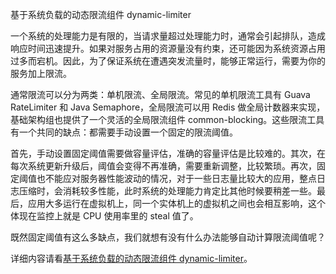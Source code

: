 基于系统负载的动态限流组件 dynamic-limiter

一个系统的处理能力是有限的，当请求量超过处理能力时，通常会引起排队，造成响应时间迅速提升。如果对服务占用的资源量没有约束，还可能因为系统资源占用过多而宕机。因此，为了保证系统在遭遇突发流量时，能够正常运行，需要为你的服务加上限流。

通常限流可以分为两类：单机限流、全局限流。常见的单机限流工具有 Guava RateLimiter 和 Java Semaphore，全局限流可以用 Redis 做全局计数器来实现，基础架构组也提供了一个灵活的全局限流组件 common-blocking。这些限流工具有一个共同的缺点：都需要手动设置一个固定的限流阈值。

首先，手动设置固定阈值需要做容量评估，准确的容量评估是比较难的。其次，在每次系统更新升级后，阈值会变得不再准确，需要重新调整，比较繁琐。再次，固定阈值也不能应对服务器性能波动的情况，对于一些日志量比较大的应用，整点日志压缩时，会消耗较多性能，此时系统的处理能力肯定比其他时候要稍差一些。最后，应用大多运行在虚拟机上，同一个实体机上的虚拟机之间也会相互影响，这个体现在监控上就是 CPU 使用率里的 steal 值了。

既然固定阈值有这么多缺点，我们就想有没有什么办法能够自动计算限流阈值呢？

详细内容请看[基于系统负载的动态限流组件 dynamic-limiter](https://arith.blog.csdn.net/article/details/78985877)。
